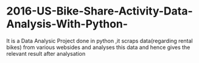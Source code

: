# 2016-US-Bike-Share-Activity-Data-Analysis-With-Python-
It is a Data Analysic Project done in python ,it scraps data(regarding rental bikes) from various websides  and analyses this data and hence gives the relevant result after analysation 
